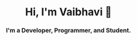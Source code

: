 <h1 align="center">Hi, I'm Vaibhavi 👋</h1>
<h3 align="center">I'm a Developer, Programmer, and Student.</h3>
